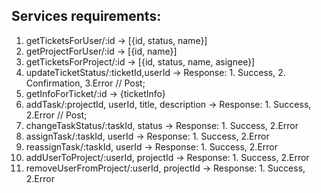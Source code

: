 ## Services requirements:

1. getTicketsForUser/:id -> [{id, status, name}]
2. getProjectForUser/:id -> [{id, name}]
3. getTicketsForProject/:id -> [{id, status, name, asignee}]
4. updateTicketStatus/:ticketId,userId -> Response: 1. Success, 2. Confirmation, 3.Error // Post;
5. getInfoForTicket/:id -> {ticketInfo}
6. addTask/:projectId, userId, title, description -> Response: 1. Success, 2.Error // Post;
7. changeTaskStatus/:taskId, status -> Response: 1. Success, 2.Error
8. assignTask/:taskId, userId -> Response: 1. Success, 2.Error
9. reassignTask/:taskId, userId -> Response: 1. Success, 2.Error
10. addUserToProject/:userId, projectId -> Response: 1. Success, 2.Error
11. removeUserFromProject/:userId, projectId -> Response: 1. Success, 2.Error
